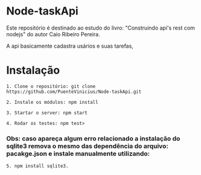 # Node-taskApi #

  Este repositório é destinado ao estudo do  livro: "Construindo api's rest com nodejs" do autor Caio Ribeiro Pereira.

  A api basicamente cadastra usários e suas tarefas,

# Instalação #

    1. Clone o repositório: git clone https://github.com/PuenteVinicius/Node-taskApi.git

    2. Instale os módulos: npm install

    3. Startar o server: npm start

    4. Rodar os testes: npm test>

### Obs: caso apareça algum erro relacionado a instalação do sqlite3 remova o mesmo das dependência do arquivo: pacakge.json e instale manualmente utilizando: ###

    5. npm install sqlite3.
